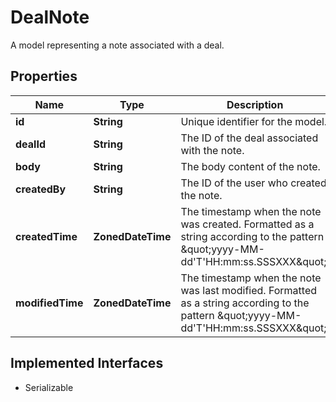 

# DealNote

A model representing a note associated with a deal.

## Properties

| Name | Type | Description | Notes |
|------------ | ------------- | ------------- | -------------|
|**id** | **String** | Unique identifier for the model. |  [optional] |
|**dealId** | **String** | The ID of the deal associated with the note. |  [optional] |
|**body** | **String** | The body content of the note. |  [optional] |
|**createdBy** | **String** | The ID of the user who created the note. |  [optional] |
|**createdTime** | **ZonedDateTime** | The timestamp when the note was created. Formatted as a string according to the pattern \&quot;yyyy-MM-dd&#39;T&#39;HH:mm:ss.SSSXXX\&quot;. |  [optional] |
|**modifiedTime** | **ZonedDateTime** | The timestamp when the note was last modified. Formatted as a string according to the pattern \&quot;yyyy-MM-dd&#39;T&#39;HH:mm:ss.SSSXXX\&quot;. |  [optional] |


## Implemented Interfaces

* Serializable

